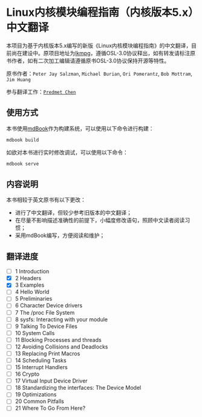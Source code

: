 # Linux内核模块编程指南（内核版本5.x）中文翻译

本项目为基于内核版本5.x编写的新版《Linux内核模块编程指南》的中文翻译，目前尚在建设中。原项目地址为[lkmpg](https://github.com/sysprog21/lkmpg)，遵循OSL-3.0协议释出，如有转发请标注原书作者，如有二次加工编辑请遵循原书OSL-3.0协议保持开源等特性。

原书作者：`Peter Jay Salzman`, `Michael Burian`, `Ori Pomerantz`, `Bob Mottram`, `Jim Huang`

参与翻译工作：[`Predmet Chen`](mailto:chengongpp@bupt.cn)

## 使用方式

本书使用[mdBook](https://github.com/rust-lang/mdBook)作为构建系统，可以使用以下命令进行构建：

```bash
mdbook build
```

如欲对本书进行实时修改调试，可以使用以下命令：

```bash
mdbook serve
```

## 内容说明

本书相较于英文原书有以下更改：

- 进行了中文翻译，但较少参考旧版本的中文翻译；
- 在尽量不影响描述准确性的前提下，小幅度修改语句，照顾中文读者阅读习惯；
- 采用mdBook编写，方便阅读和维护；

## 翻译进度

- [ ] 1 Introduction
- [x] 2 Headers
- [x] 3 Examples
- [ ] 4 Hello World
- [ ] 5 Preliminaries
- [ ] 6 Character Device drivers
- [ ] 7 The /proc File System
- [ ] 8 sysfs: Interacting with your module
- [ ] 9 Talking To Device Files
- [ ] 10 System Calls
- [ ] 11 Blocking Processes and threads
- [ ] 12 Avoiding Collisions and Deadlocks
- [ ] 13 Replacing Print Macros
- [ ] 14 Scheduling Tasks
- [ ] 15 Interrupt Handlers
- [ ] 16 Crypto
- [ ] 17 Virtual Input Device Driver
- [ ] 18 Standardizing the interfaces: The Device Model
- [ ] 19 Optimizations
- [ ] 20 Common Pitfalls
- [ ] 21 Where To Go From Here?